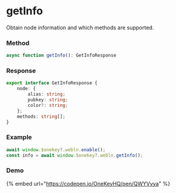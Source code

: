 # getInfo

Obtain node information and which methods are supported.

### Method

```typescript
async function getInfo(): GetInfoResponse
```

### Response

```typescript
export interface GetInfoResponse {
    node: {
        alias: string;
        pubkey: string;
        color?: string;
    };
    methods: string[];
}
```

### Example

```typescript
await window.$onekey?.webln.enable();
const info = await window.$onekey?.webln.getInfo();
```

### Demo

{% embed url="https://codepen.io/OneKeyHQ/pen/QWYVvya" %}
